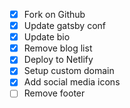 - [x] Fork on Github
- [x] Update gatsby conf
- [x] Update bio
- [x] Remove blog list
- [x] Deploy to Netlify
- [x] Setup custom domain
- [x] Add social media icons
- [ ] Remove footer
